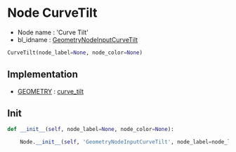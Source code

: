 # Node CurveTilt

- Node name : 'Curve Tilt'
- bl_idname : [GeometryNodeInputCurveTilt](https://docs.blender.org/api/current/bpy.types.GeometryNodeInputCurveTilt.html)


``` python
CurveTilt(node_label=None, node_color=None)
```
## Implementation

- [GEOMETRY](/docs/GeoNodes/socket_GEOMETRY.md) : [curve_tilt](/docs/GeoNodes/socket_GEOMETRY.md#curve_tilt)

## Init

``` python
def __init__(self, node_label=None, node_color=None):

    Node.__init__(self, 'GeometryNodeInputCurveTilt', node_label=node_label, node_color=node_color)
```
